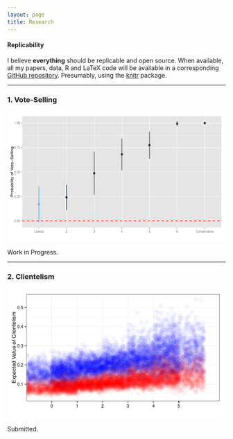 ```yaml
---
layout: page
title: Research
---
```



#### Replicability 

I believe **everything** should be replicable and open source. When available, all my papers, data, R and LaTeX code will be available in a corresponding [GitHub repository](https://github.com/hbahamonde?tab=repositories). Presumably, using the [knitr](http://yihui.name/knitr/) package.


---


### 1. Vote-Selling

<img src="/resources/libcon_prop.pdf" alt="" style="width:600px;height:300px;">

<a href="http://www.hectorbahamonde.com/research/"><i class="fa fa-download fa-lg"></i> <a href="http://www.hectorbahamonde.com/research/"><i class='fa fa-github-square fa-lg'></i></a>


<p class="message">
  Work in Progress.
</p>

---


### 2. Clientelism

<img src="/resources/effects_density.pdf" alt="" style="width:600px;height:300px;">

<a href="http://www.hectorbahamonde.com/research/"><i class="fa fa-download fa-lg"></i> <a href="http://www.hectorbahamonde.com/research/"><i class='fa fa-github-square fa-lg'></i></a>


<p class="message">
  Submitted.
</p>
